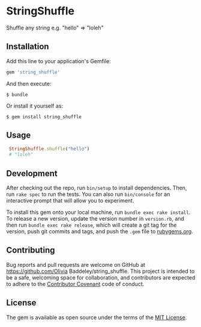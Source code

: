 # StringShuffle

Shuffle any string e.g. "hello"  => "loleh"

## Installation

Add this line to your application's Gemfile:

```ruby
gem 'string_shuffle'
```

And then execute:

    $ bundle

Or install it yourself as:

    $ gem install string_shuffle

## Usage

```ruby
 StringShuffle.shuffle("hello")
 # "loleh"
```

## Development

After checking out the repo, run `bin/setup` to install dependencies. Then, run `rake spec` to run the tests. You can also run `bin/console` for an interactive prompt that will allow you to experiment.

To install this gem onto your local machine, run `bundle exec rake install`. To release a new version, update the version number in `version.rb`, and then run `bundle exec rake release`, which will create a git tag for the version, push git commits and tags, and push the `.gem` file to [rubygems.org](https://rubygems.org).

## Contributing

Bug reports and pull requests are welcome on GitHub at https://github.com/Olivia Baddeley/string_shuffle. This project is intended to be a safe, welcoming space for collaboration, and contributors are expected to adhere to the [Contributor Covenant](http://contributor-covenant.org) code of conduct.


## License

The gem is available as open source under the terms of the [MIT License](http://opensource.org/licenses/MIT).
